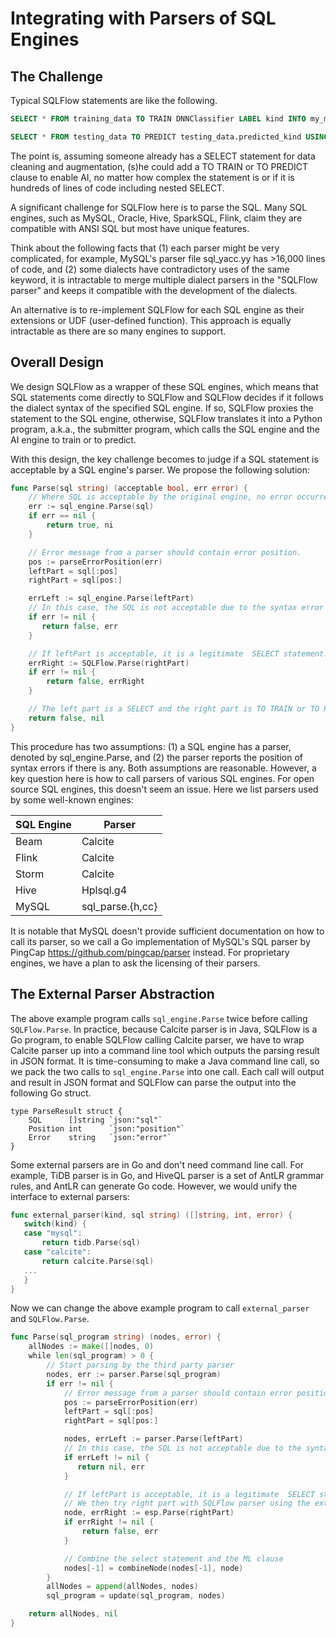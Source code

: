 # Integrating with Parsers of SQL Engines

## The Challenge

Typical SQLFlow statements are like the following.

```sql
SELECT * FROM training_data TO TRAIN DNNClassifier LABEL kind INTO my_model;

SELECT * FROM testing_data TO PREDICT testing_data.predicted_kind USING my_model;
```

The point is, assuming someone already has a SELECT statement for data cleaning and augmentation, (s)he could add a TO TRAIN or TO PREDICT clause to enable AI, no matter how complex the statement is or if it is hundreds of lines of code including nested SELECT.

A significant challenge for SQLFlow here is to parse the SQL. Many SQL engines, such as MySQL, Oracle, Hive, SparkSQL, Flink, claim they are compatible with ANSI SQL but most have unique features.

Think about the following facts that (1) each parser might be very complicated, for example, MySQL's parser file sql_yacc.yy has >16,000 lines of code, and (2) some dialects have contradictory uses of the same keyword, it is intractable to merge multiple dialect parsers in the "SQLFlow parser" and keeps it compatible with the development of the dialects.

An alternative is to re-implement SQLFlow for each SQL engine as their extensions or UDF (user-defined function). This approach is equally intractable as there are so many engines to support.

## Overall Design

We design SQLFlow as a wrapper of these SQL engines, which means that SQL statements come directly to SQLFlow and SQLFlow decides if it follows the dialect syntax of the specified SQL engine. If so, SQLFlow proxies the statement to the SQL engine, otherwise, SQLFlow translates it into a Python program, a.k.a., the submitter program, which calls the SQL engine and the AI engine to train or to predict.

With this design, the key challenge becomes to judge if a SQL statement is acceptable by a SQL engine's parser. We propose the following solution:

```go
func Parse(sql string) (acceptable bool, err error) {
    // Where SQL is acceptable by the original engine, no error occurred.
    err := sql_engine.Parse(sql)
    if err == nil {
        return true, ni
    }

    // Error message from a parser should contain error position.
    pos := parseErrorPosition(err)
    leftPart = sql[:pos]
    rightPart = sql[pos:]

    errLeft := sql_engine.Parse(leftPart)
    // In this case, the SQL is not acceptable due to the syntax error
    if err != nil {
       return false, err
    }

    // If leftPart is acceptable, it is a legitimate  SELECT statement. We then try right part with SQLFlow parser.
    errRight := SQLFlow.Parse(rightPart)
    if err != nil {
        return false, errRight
    }

    // The left part is a SELECT and the right part is TO TRAIN or TO PREDICT.
    return false, nil
}
```

This procedure has two assumptions: (1) a SQL engine has a parser, denoted by sql_engine.Parse, and (2) the parser reports the position of syntax errors if there is any.  Both assumptions are reasonable. However, a key question here is how to call parsers of various SQL engines. For open source SQL engines, this doesn't seem an issue. Here we list parsers used by some well-known engines:

| SQL Engine | Parser  |
|------------|---------|
| Beam       | Calcite |
| Flink      | Calcite |
| Storm      | Calcite |
| Hive       | Hplsql.g4 |
| MySQL      | sql_parse.{h,cc} |

It is notable that MySQL doesn't provide sufficient documentation on how to call its parser, so we call a Go implementation of MySQL's SQL parser by PingCap https://github.com/pingcap/parser instead. For proprietary engines, we have a plan to ask the licensing of their parsers.


## The External Parser Abstraction

The above example program calls `sql_engine.Parse` twice before calling `SQLFlow.Parse`.  In practice, because Calcite parser is in Java, SQLFlow is a Go program, to enable SQLFlow calling Calcite parser, we have to wrap Calcite parser up into a command line tool which outputs the parsing result in JSON format.  It is time-consuming to make a Java command line call, so we pack the two calls to `sql_engine.Parse` into one call. Each call will output and result in JSON format and SQLFlow can parse the output into the following Go struct.

```
type ParseResult struct {
	SQL      []string `json:"sql"`
	Position int      `json:"position"`
	Error    string   `json:"error"`
}
```

Some external parsers are in Go and don't need command line call. For example, TiDB parser is in Go, and HiveQL parser is a set of AntLR grammar rules, and AntLR can generate Go code.  However, we would unify the interface to external parsers:

```go
func external_parser(kind, sql string) ([]string, int, error) {
   switch(kind) {
   case "mysql":
       return tidb.Parse(sql)
   case "calcite":
       return calcite.Parse(sql)
   ...
   }
}
```

Now we can change the above example program to call `external_parser` and `SQLFlow.Parse`.

```go
func Parse(sql_program string) (nodes, error) {
    allNodes := make([]nodes, 0)
    while len(sql_program) > 0 {
        // Start parsing by the third party parser
        nodes, err := parser.Parse(sql_program)
        if err != nil {
            // Error message from a parser should contain error position.
            pos := parseErrorPosition(err)
            leftPart = sql[:pos]
            rightPart = sql[pos:]

            nodes, errLeft := parser.Parse(leftPart)
            // In this case, the SQL is not acceptable due to the syntax error
            if errLeft != nil {
               return nil, err
            }

            // If leftPart is acceptable, it is a legitimate  SELECT statement.
            // We then try right part with SQLFlow parser using the extended syntax parser.
            node, errRight := esp.Parse(rightPart)
            if errRight != nil {
                return false, err
            }

            // Combine the select statement and the ML clause
            nodes[-1] = combineNode(nodes[-1], node)
        }
        allNodes = append(allNodes, nodes)
        sql_program = update(sql_program, nodes)

    return allNodes, nil
}
```
